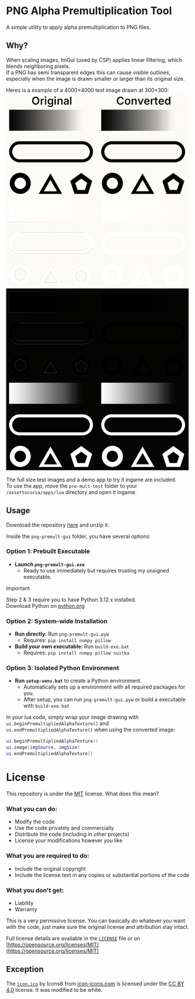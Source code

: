 # PNG Alpha Premultiplication Tool

A simple utility to apply alpha premultiplication to PNG files.

## Why?

When scaling images, ImGui (used by CSP) applies linear filtering, which blends neighboring pixels.  
If a PNG has semi transparent edges this can cause visible outlines, especially when the image is drawn smaller or larger than its original size.

Heres is a example of a 4000×4000 test image drawn at 300×300:  
![](./.github/img/example.png)

The full size test images and a demo app to try it ingame are included.  
To use the app, move the `pre-mult-test` folder to your `/assettocorsa/apps/lua` directory and open it ingame.

## Usage

Download the repository [here](https://github.com/C1XTZ/png-premult-gui/archive/refs/heads/main.zip) and unzip it.

Inside the `png-premult-gui` folder, you have several options:

### Option 1: Prebuilt Executable

- **Launch `png-premult-gui.exe`**
  - Ready to use immediately but requires trusting my unsigned executable.

> [!IMPORTANT]  
> Step 2 & 3 require you to have Python 3.12.x installed.  
> Download Python on [python.org](https://www.python.org/downloads/)

### Option 2: System-wide Installation

- **Run directly:** Run `png-premult-gui.pyw`
  - Requires: `pip install numpy pillow`
- **Build your own executable:** Run `build-exe.bat`
  - Requires: `pip install numpy pillow nuitka`

### Option 3: Isolated Python Environment

- **Run `setup-venv.bat`** to create a Python environment.
  - Automatically sets up a environment with all required packages for you.
  - After setup, you can run `png-premult-gui.pyw` or build a executable with `build-exe.bat`

In your lua code, simply wrap your image drawing with `ui.beginPremultipliedAlphaTexture()` and `ui.endPremultipliedAlphaTexture()` when using the converted image:

```lua
ui.beginPremultipliedAlphaTexture()
ui.image(imgSource, imgSize)
ui.endPremultipliedAlphaTexture()
```

# License

This repository is under the [MIT](https://opensource.org/licenses/MIT) license. What does this mean?

### What you can do:

- Modify the code
- Use the code privately and commercially
- Distribute the code (including in other projects)
- License your modifications however you like

### What you are required to do:

- Include the original copyright
- Include the license text in any copies or substantial portions of the code

### What you don't get:

- Liability
- Warranty

This is a very permissive license. You can basically do whatever you want with the code, just make sure the original license and attribution stay intact.

Full license details are available in the [`LICENSE`](./LICENSE) file or on [https://opensource.org/licenses/MIT](https://opensource.org/licenses/MIT)

## Exception

The [`icon.ico`](./png-premult-gui/icon.ico) by Icons8 from [icon-icons.com](https://icon-icons.com/icon/png/2742) is licensed under the [CC BY 4.0](https://creativecommons.org/licenses/by/4.0/) license.
It was modified to be white.
